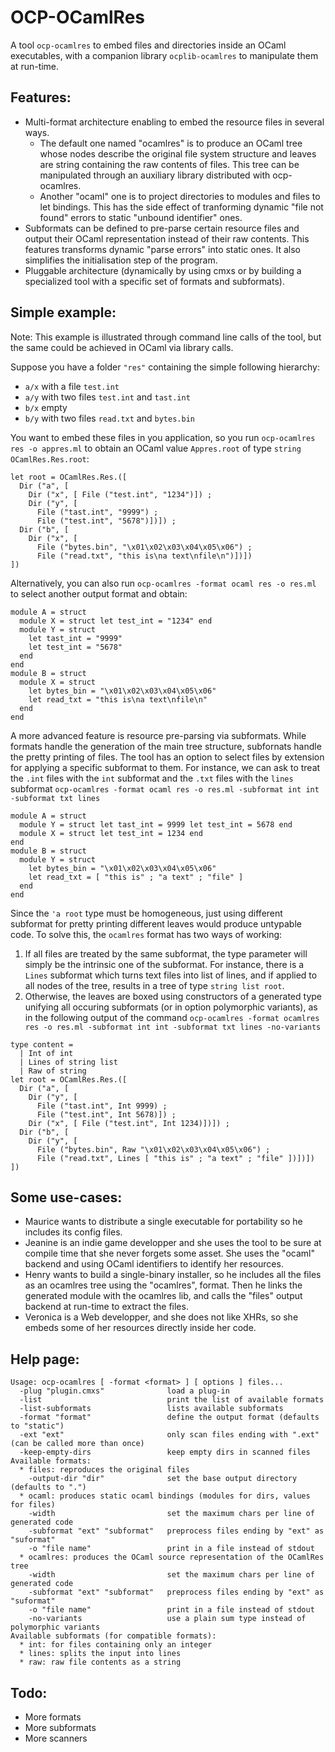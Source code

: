 OCP-OCamlRes
============

A tool `ocp-ocamlres` to embed files and directories inside an OCaml
executables, with a companion library `ocplib-ocamlres` to manipulate
them at run-time.

Features:
---------
  - Multi-format architecture enabling to embed the resource files in
    several ways.
    * The default one named "ocamlres" is to produce an OCaml tree
      whose nodes describe the original file system structure and
      leaves are string containing the raw contents of files. This
      tree can be manipulated through an auxiliary library distributed
      with ocp-ocamlres.
    * Another "ocaml" one is to project directories to modules and
      files to let bindings. This has the side effect of tranforming
      dynamic "file not found" errors to static "unbound identifier"
      ones.
  - Subformats can be defined to pre-parse certain resource files and
    output their OCaml representation instead of their raw
    contents. This features transforms dynamic "parse errors" into
    static ones. It also simplifies the initialisation step of the
    program.
  - Pluggable architecture (dynamically by using cmxs or by building a
    specialized tool with a specific set of formats and subformats).

Simple example:
---------------

Note: This example is illustrated through command line calls of the
tool, but the same could be achieved in OCaml via library calls.

Suppose you have a folder `"res"` containing the simple following hierarchy:
 - `a/x` with a file `test.int`
 - `a/y` with two files `test.int` and `tast.int`
 - `b/x` empty
 - `b/y` with two files `read.txt` and `bytes.bin`

You want to embed these files in you application, so you run
`ocp-ocamlres res -o appres.ml` to obtain an OCaml value `Appres.root`
of type `string OCamlRes.Res.root`:

```
let root = OCamlRes.Res.([
  Dir ("a", [
    Dir ("x", [ File ("test.int", "1234")]) ;
    Dir ("y", [
      File ("tast.int", "9999") ;
      File ("test.int", "5678")])]) ;
  Dir ("b", [
    Dir ("x", [
      File ("bytes.bin", "\x01\x02\x03\x04\x05\x06") ;
      File ("read.txt", "this is\na text\nfile\n")])])
])
```

Alternatively, you can also run `ocp-ocamlres -format ocaml res -o res.ml`
 to select another output format and obtain:

```
module A = struct
  module X = struct let test_int = "1234" end
  module Y = struct
    let tast_int = "9999"
    let test_int = "5678"
  end
end
module B = struct
  module X = struct
    let bytes_bin = "\x01\x02\x03\x04\x05\x06"
    let read_txt = "this is\na text\nfile\n"
  end
end
```

A more advanced feature is resource pre-parsing via subformats. While
formats handle the generation of the main tree structure, subfornats
handle the pretty printing of files. The tool has an option to select
files by extension for applying a specific subformat to them. For
instance, we can ask to treat the `.int` files with the `int`
subformat and the `.txt` files with the `lines` subformat
`ocp-ocamlres -format ocaml res -o res.ml -subformat int int
-subformat txt lines`

```
module A = struct
  module Y = struct let tast_int = 9999 let test_int = 5678 end
  module X = struct let test_int = 1234 end
end
module B = struct
  module Y = struct
    let bytes_bin = "\x01\x02\x03\x04\x05\x06"
    let read_txt = [ "this is" ; "a text" ; "file" ]
  end
end
```

Since the `'a root` type must be homogeneous, just using different
subformat for pretty printing different leaves would produce untypable
code. To solve this, the `ocamlres` format has two ways of working:
  1. If all files are treated by the same subformat, the type
     parameter will simply be the intrinsic one of the subformat. For
     instance, there is a `Lines` subformat which turns text files
     into list of lines, and if applied to all nodes of the tree,
     results in a tree of type `string list root`.
  2. Otherwise, the leaves are boxed using constructors of a generated
     type unifying all occuring subformats (or in option polymorphic
     variants), as in the following output of the command
     `ocp-ocamlres -format ocamlres res -o res.ml -subformat int int
     -subformat txt lines -no-variants`

```
type content =
  | Int of int
  | Lines of string list
  | Raw of string
let root = OCamlRes.Res.([
  Dir ("a", [
    Dir ("y", [
      File ("tast.int", Int 9999) ;
      File ("test.int", Int 5678)]) ;
    Dir ("x", [ File ("test.int", Int 1234)])]) ;
  Dir ("b", [
    Dir ("y", [
      File ("bytes.bin", Raw "\x01\x02\x03\x04\x05\x06") ;
      File ("read.txt", Lines [ "this is" ; "a text" ; "file" ])])])
])
```

Some use-cases:
---------------
 * Maurice wants to distribute a single executable for portability so
   he includes its config files.
 * Jeanine is an indie game developper and she uses the tool to be
   sure at compile time that she never forgets some asset. She uses
   the "ocaml" backend and using OCaml identifiers to identify her
   resources.
 * Henry wants to build a single-binary installer, so he includes all
   the files as an ocamlres tree using the "ocamlres", format. Then he
   links the generated module with the ocamlres lib, and calls the
   "files" output backend at run-time to extract the files.
 * Veronica is a Web developper, and she does not like XHRs, so she
   embeds some of her resources directly inside her code.

Help page:
----------
```
Usage: ocp-ocamlres [ -format <format> ] [ options ] files...
  -plug "plugin.cmxs"              load a plug-in
  -list                            print the list of available formats
  -list-subformats                 lists available subformats
  -format "format"                 define the output format (defaults to "static")
  -ext "ext"                       only scan files ending with ".ext" (can be called more than once)
  -keep-empty-dirs                 keep empty dirs in scanned files
Available formats:
  * files: reproduces the original files
    -output-dir "dir"              set the base output directory (defaults to ".")
  * ocaml: produces static ocaml bindings (modules for dirs, values for files)
    -width                         set the maximum chars per line of generated code
    -subformat "ext" "subformat"   preprocess files ending by "ext" as "suformat"
    -o "file name"                 print in a file instead of stdout
  * ocamlres: produces the OCaml source representation of the OCamlRes tree
    -width                         set the maximum chars per line of generated code
    -subformat "ext" "subformat"   preprocess files ending by "ext" as "suformat"
    -o "file name"                 print in a file instead of stdout
    -no-variants                   use a plain sum type instead of polymorphic variants
Available subformats (for compatible formats):
  * int: for files containing only an integer
  * lines: splits the input into lines
  * raw: raw file contents as a string
```

Todo:
-----
 - More formats
 - More subformats
 - More scanners
